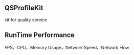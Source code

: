 ## QSProfileKit

kit for quality service 

## RunTime Performance

FPS，CPU，Memory Usage，Network Speed，Network Flow

